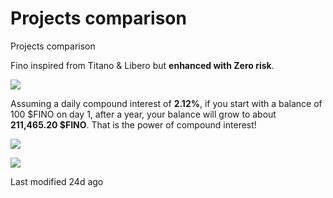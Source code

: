# Projects comparison

Projects comparison

Fino inspired from Titano & Libero but **enhanced with Zero risk**.

![](https://2324485249-files.gitbook.io/\~/files/v0/b/gitbook-x-prod.appspot.com/o/spaces%2FxknsI4sk6SUzSADIEZS3%2Fuploads%2FXCYpLgpwl0cgwhPb6A0f%2F2%20\(2\).jpeg?alt=media\&token=8090b4b8-f34a-4049-b4a7-dd8e09cd89b6)

Assuming a daily compound interest of **2.12%**, if you start with a balance of 100 $FINO on day 1, after a year, your balance will grow to about **211,465.20 $FINO**. That is the power of compound interest!

![](https://2324485249-files.gitbook.io/\~/files/v0/b/gitbook-x-prod.appspot.com/o/spaces%2FxknsI4sk6SUzSADIEZS3%2Fuploads%2FsDgdNU3sxKpeBIo7Jkj3%2F1%20\(14\).jpeg?alt=media\&token=abc5917f-0531-4e64-a4b8-f0e1c7b9994c)

![](https://2324485249-files.gitbook.io/\~/files/v0/b/gitbook-x-prod.appspot.com/o/spaces%2FxknsI4sk6SUzSADIEZS3%2Fuploads%2FYyPSnp5tBukWtdoxqfbU%2F1%20\(12\).jpeg?alt=media\&token=e67390f6-ffde-4561-aa6d-bd064f0f5ff1)



Last modified 24d ago
